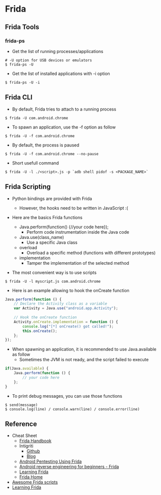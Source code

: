 # Frida

## Frida Tools

### frida-ps

- Get the list of running processes/applications

```shell
# -U option for USB devices or emulators
$ frida-ps -U
```

- Get the list of installed applications with -i option

```shell
$ frida-ps -U -i
```
## Frida CLI

- By default, Frida tries to attach to a running process

```shell
$ frida -U com.android.chrome
```

- To spawn an application, use the -f option as follow

```shell
$ frida -U -f com.android.chrome
```

- By default, the process is paused

```shell
$ frida -U -f com.android.chrome --no-pause
```

- Short usefull command

```shell
$ frida -U -l ./<script>.js -p `adb shell pidof -s <PACKAGE_NAME>`
```

## Frida Scripting

- Python bindings are provided with Frida
    - However, the hooks need to be written in JavaScript :(
- Here are the basics Frida functions
    - Java.perform(function() {//your code here});
        - Perform code instrumentation inside the Java code
    - Java.use(class_name)
        - Use a specific Java class
    - overload
        - Overload a specific method (functions with different prototypes)
    - implementation
        - Tamper the implementation of the selected method

- The most convenient way is to use scripts

```shell
$ frida -U -l myscript.js com.android.chrome
```

- Here is an example allowing to hook the onCreate function

```Javascript
Java.perform(function () {
    // Declare the Activity class as a variable
    var Activity = Java.use("android.app.Activity");
    
    // Hook the onCreate function
    Activity.onCreate.implementation = function () {
        console.log("[*] onCreate() got called!");
        this.onCreate();
    };
});
```

- When spawning an application, it is recommended to use Java.available as follow
    - Sometimes the JVM is not ready, and the script failed to execute

```Javascript
if(Java.available) {
    Java.perform(function () {
        // your code here
    };
}
```

- To print debug messages, you can use those functions 

```shell
$ send(message)
$ console.log(line) / console.warn(line) / console.error(line)
```

## Reference

- Cheat Sheet
    - [Frida Handbook](https://learnfrida.info/)
    - Intigriti
        - [Github](https://github.com/carlospolop/hacktricks/blob/master/mobile-pentesting/android-app-pentesting/frida-tutorial/README.md)
        - [Blog](https://book.hacktricks.xyz/mobile-pentesting/android-app-pentesting/frida-tutorial)
    - [Android Pentesting Using Frida](https://www.varutra.com/android-pentesting-using-frida/)
    - [Android reverse engineering for beginners - Frida](https://braincoke.fr/blog/2021/03/android-reverse-engineering-for-beginners-frida/#about-frida)
    - [Learning Frida](https://nibarius.github.io/learning-frida/)
    - [Frida Home](https://frida.re/docs/examples/android/)
- [Awesome Frida scripts](https://codeshare.frida.re/)
- [Learning Frida](https://nibarius.github.io/learning-frida/)